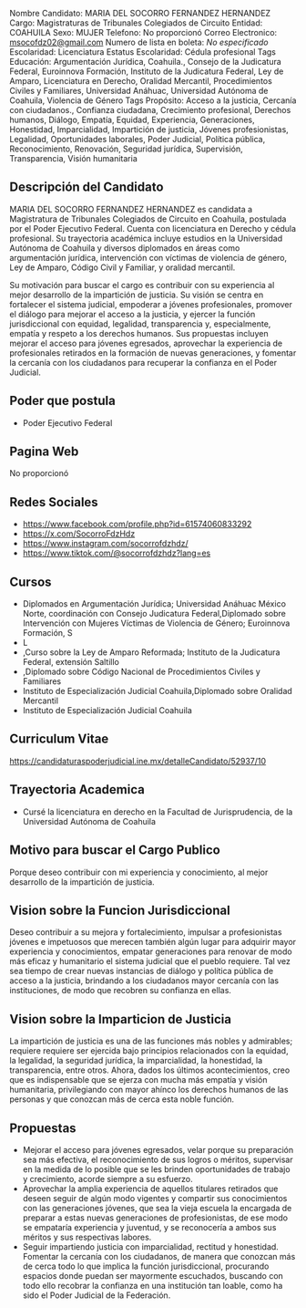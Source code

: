 Nombre Candidato: MARIA DEL SOCORRO FERNANDEZ HERNANDEZ
Cargo: Magistraturas de Tribunales Colegiados de Circuito
Entidad: COAHUILA
Sexo: MUJER
Telefono: No proporcionó
Correo Electronico: msocofdz02@gmail.com
Numero de lista en boleta: *No especificado*
Escolaridad: Licenciatura
Estatus Escolaridad: Cédula profesional
Tags Educación: Argumentación Jurídica, Coahuila., Consejo de la Judicatura Federal, Euroinnova Formación, Instituto de la Judicatura Federal, Ley de Amparo, Licenciatura en Derecho, Oralidad Mercantil, Procedimientos Civiles y Familiares, Universidad Anáhuac, Universidad Autónoma de Coahuila, Violencia de Género
Tags Propósito: Acceso a la justicia, Cercanía con ciudadanos., Confianza ciudadana, Crecimiento profesional, Derechos humanos, Diálogo, Empatía, Equidad, Experiencia, Generaciones, Honestidad, Imparcialidad, Impartición de justicia, Jóvenes profesionistas, Legalidad, Oportunidades laborales, Poder Judicial, Política pública, Reconocimiento, Renovación, Seguridad jurídica, Supervisión, Transparencia, Visión humanitaria


## Descripción del Candidato 

MARIA DEL SOCORRO FERNANDEZ HERNANDEZ es candidata a Magistratura de Tribunales Colegiados de Circuito en Coahuila, postulada por el Poder Ejecutivo Federal. Cuenta con licenciatura en Derecho y cédula profesional. Su trayectoria académica incluye estudios en la Universidad Autónoma de Coahuila y diversos diplomados en áreas como argumentación jurídica, intervención con víctimas de violencia de género, Ley de Amparo, Código Civil y Familiar, y oralidad mercantil.

Su motivación para buscar el cargo es contribuir con su experiencia al mejor desarrollo de la impartición de justicia. Su visión se centra en fortalecer el sistema judicial, empoderar a jóvenes profesionales, promover el diálogo para mejorar el acceso a la justicia, y ejercer la función jurisdiccional con equidad, legalidad, transparencia y, especialmente, empatía y respeto a los derechos humanos. Sus propuestas incluyen mejorar el acceso para jóvenes egresados, aprovechar la experiencia de profesionales retirados en la formación de nuevas generaciones, y fomentar la cercanía con los ciudadanos para recuperar la confianza en el Poder Judicial.


## Poder que postula

- Poder Ejecutivo Federal


## Pagina Web

No proporcionó


## Redes Sociales

- https://www.facebook.com/profile.php?id=61574060833292
- https://x.com/SocorroFdzHdz
- https://www.instagram.com/socorrofdzhdz/
- https://www.tiktok.com/@socorrofdzhdz?lang=es


## Cursos

- Diplomados en Argumentación Jurídica; Universidad Anáhuac México Norte, coordinación con Consejo Judicatura Federal,Diplomado sobre Intervención con Mujeres Víctimas de Violencia de Género; Euroinnova Formación, S
- L
- ,Curso sobre la Ley de Amparo Reformada; Instituto de la Judicatura Federal, extensión Saltillo
- ,Diplomado sobre Código Nacional de Procedimientos Civiles y Familiares
- Instituto de Especialización Judicial Coahuila,Diplomado sobre Oralidad Mercantil
- Instituto de Especialización Judicial Coahuila


## Curriculum Vitae

https://candidaturaspoderjudicial.ine.mx/detalleCandidato/52937/10


## Trayectoria Academica

- Cursé la licenciatura en derecho en la Facultad de Jurisprudencia, de la Universidad Autónoma de Coahuila


## Motivo para buscar el Cargo Publico

Porque deseo contribuir con mi experiencia y conocimiento, al mejor desarrollo de la impartición de justicia.


## Vision sobre la Funcion Jurisdiccional

Deseo contribuir a su mejora y fortalecimiento, impulsar a profesionistas jóvenes e impetuosos que merecen también algún lugar para adquirir mayor experiencia y conocimientos, empatar generaciones para renovar de modo más eficaz y humanitario el sistema judicial que el pueblo requiere. Tal vez sea tiempo de crear nuevas instancias de diálogo y política pública de acceso a la justicia, brindando a los ciudadanos mayor cercanía con las instituciones, de modo que recobren su confianza en ellas.


## Vision sobre la Imparticion de Justicia

La impartición de justicia es una de las funciones más nobles y admirables; requiere requiere ser ejercida bajo principios relacionados con la equidad, la legalidad, la seguridad jurídica, la imparcialidad, la honestidad, la transparencia, entre otros. Ahora, dados los últimos acontecimientos, creo que es indispensable que se ejerza con mucha más empatía y visión humanitaria, privilegiando con mayor ahínco los derechos humanos de las personas y que conozcan más de cerca esta noble función.


## Propuestas

- Mejorar el acceso para jóvenes egresados, velar porque su preparación sea más efectiva, el reconocimiento de sus logros o méritos, supervisar en la medida de lo posible que se les brinden oportunidades de trabajo y crecimiento, acorde siempre a su esfuerzo.
- Aprovechar la amplia experiencia de aquellos titulares retirados que deseen seguir de algún modo vigentes y compartir sus conocimientos con las generaciones jóvenes, que sea la vieja escuela la encargada de preparar a estas nuevas generaciones de profesionistas, de ese modo se empataría experiencia y juventud, y se reconocería a ambos sus méritos y sus respectivas labores.
- Seguir impartiendo justicia con imparcialidad, rectitud y honestidad. Fomentar la cercanía con los ciudadanos, de manera que conozcan más de cerca todo lo que implica la función jurisdiccional, procurando espacios donde puedan ser mayormente escuchados, buscando con todo ello recobrar la confianza en una institución tan loable, como ha sido el Poder Judicial de la Federación.

